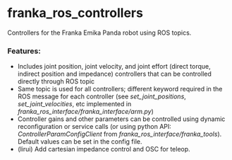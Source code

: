 # franka_ros_controllers

Controllers for the Franka Emika Panda robot using ROS topics.

### Features:

- Includes joint position, joint velocity, and joint effort (direct torque, indirect position and impedance) controllers that can be controlled directly through ROS topic 
- Same topic is used for all controllers; different keyword required in the ROS message for each controller (see *set_joint_positions*, *set_joint_velocities*, etc implemented in *franka_ros_interface/franka_interface/arm.py*)
- Controller gains and other parameters can be controlled using dynamic reconfiguration or service calls (or using python API: *ControllerParamConfigClient* from *franka_ros_interface/franka_tools*). Default values can be set in the config file.
- (lirui) Add cartesian impedance control and OSC for teleop.
